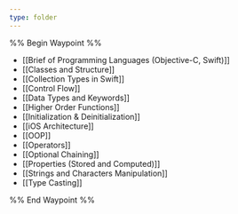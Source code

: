 ```yaml
---
type: folder
---
```

%% Begin Waypoint %%
- [[Brief of Programming Languages (Objective-C, Swift)]]
- [[Classes and Structure]]
- [[Collection Types in Swift]]
- [[Control Flow]]
- [[Data Types and Keywords]]
- [[Higher Order Functions]]
- [[Initialization & Deinitialization]]
- [[iOS Architecture]]
- [[OOP]]
- [[Operators]]
- [[Optional Chaining]]
- [[Properties (Stored and Computed)]]
- [[Strings and Characters Manipulation]]
- [[Type Casting]]

%% End Waypoint %%
